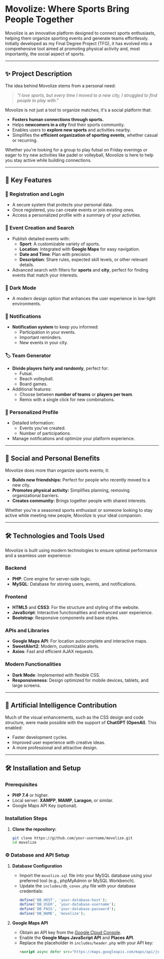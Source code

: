 # Movolize: Where Sports Bring People Together

Movolize is an innovative platform designed to connect sports enthusiasts, helping them organize sporting events and generate teams effortlessly. Initially developed as my Final Degree Project (TFG), it has evolved into a comprehensive tool aimed at promoting physical activity and, most importantly, the social aspect of sports.

--------------------------------------------------------------------------------------------------------------------------------------------------------------------------------------------------------

## ✨ Project Description

The idea behind Movolize stems from a personal need:  
> _"I love sports, but every time I moved to a new city, I struggled to find people to play with."_

Movolize is not just a tool to organize matches; it's a social platform that:
- **Fosters human connections through sports.**
- Helps **newcomers in a city** find their sports community.
- Enables users to **explore new sports** and activities nearby.
- Simplifies the **efficient organization of sporting events**, whether casual or recurring.

Whether you're looking for a group to play futsal on Friday evenings or eager to try new activities like padel or volleyball, Movolize is here to help you stay active while building connections.

--------------------------------------------------------------------------------------------------------------------------------------------------------------------------------------------------------

## 🚀 Key Features

### 🔑 Registration and Login
- A secure system that protects your personal data.
- Once registered, you can create events or join existing ones.
- Access a personalized profile with a summary of your activities.

### 📆 Event Creation and Search
- Publish detailed events with:
  - **Sport**: A customizable variety of sports.
  - **Location**: Integrated with **Google Maps** for easy navigation.
  - **Date and Time**: Plan with precision.
  - **Description**: Share rules, expected skill levels, or other relevant details.
- Advanced search with filters for **sports** and **city**, perfect for finding events that match your interests.

### 🌙 Dark Mode
- A modern design option that enhances the user experience in low-light environments.

### 🔔 Notifications
- **Notification system** to keep you informed:
  - Participation in your events.
  - Important reminders.
  - New events in your city.

### 🏷️ Team Generator
- **Divide players fairly and randomly**, perfect for:
  - Futsal.
  - Beach volleyball.
  - Board games.
- Additional features:
  - Choose between **number of teams** or **players per team**.
  - Remix with a single click for new combinations.

### 👤 Personalized Profile
- Detailed information:
  - Events you've created.
  - Number of participations.
- Manage notifications and optimize your platform experience.

--------------------------------------------------------------------------------------------------------------------------------------------------------------------------------------------------------

## 🌟 Social and Personal Benefits

Movolize does more than organize sports events; it:
- **Builds new friendships:** Perfect for people who recently moved to a new city.
- **Promotes physical activity:** Simplifies planning, removing organizational barriers.
- **Creates community:** Brings together people with shared interests.

Whether you're a seasoned sports enthusiast or someone looking to stay active while meeting new people, Movolize is your ideal companion.

--------------------------------------------------------------------------------------------------------------------------------------------------------------------------------------------------------

## 🛠️ Technologies and Tools Used

Movolize is built using modern technologies to ensure optimal performance and a seamless user experience:

### Backend
- **PHP**: Core engine for server-side logic.
- **MySQL**: Database for storing users, events, and notifications.

### Frontend
- **HTML5** and **CSS3**: For the structure and styling of the website.
- **JavaScript**: Interactive functionalities and enhanced user experience.
- **Bootstrap**: Responsive components and base styles.

### APIs and Libraries
- **Google Maps API**: For location autocomplete and interactive maps.
- **SweetAlert2**: Modern, customizable alerts.
- **Axios**: Fast and efficient AJAX requests.

### Modern Functionalities
- **Dark Mode**: Implemented with flexible CSS.
- **Responsiveness**: Design optimized for mobile devices, tablets, and large screens.

--------------------------------------------------------------------------------------------------------------------------------------------------------------------------------------------------------

## 🤖 Artificial Intelligence Contribution

Much of the visual enhancements, such as the CSS design and code structure, were made possible with the support of **ChatGPT (OpenAI)**. This enabled:
- Faster development cycles.
- Improved user experience with creative ideas.
- A more professional and attractive design.

--------------------------------------------------------------------------------------------------------------------------------------------------------------------------------------------------------

## 🛠️ Installation and Setup

### Prerequisites
- **PHP 7.4** or higher.
- Local server: **XAMPP**, **MAMP**, **Laragon**, or similar.
- Google Maps API Key (optional).

### Installation Steps
1. **Clone the repository:**
   ```bash
   git clone https://github.com/your-username/movolize.git
   cd movolize

### ⚙️ Database and API Setup

1. **Database Configuration**  
   - Import the `movolize.sql` file into your MySQL database using your preferred tool (e.g., phpMyAdmin or MySQL Workbench).
   - Update the `includes/db_conex.php` file with your database credentials:
     ```php
     define('DB_HOST', 'your-database-host');
     define('DB_USER', 'your-database-username');
     define('DB_PASS', 'your-database-password');
     define('DB_NAME', 'movolize');
     ```

2. **Google Maps API**  
   - Obtain an API key from the [Google Cloud Console](https://console.cloud.google.com/).
   - Enable the **Google Maps JavaScript API** and **Places API**.
   - Replace the placeholder in `includes/header.php` with your API key:
     ```html
     <script async defer src="https://maps.googleapis.com/maps/api/js?key=YOUR_GOOGLE_MAPS_API_KEY&libraries=places"></script>
     ```
